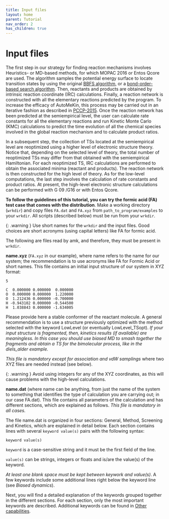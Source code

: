 ```yaml
---
title: Input files
layout: home
parent: Tutorial
nav_order: 2
has_children: true
---
```


# Input files

The first step in our strategy for finding reaction mechanisms involves Heuristics- or MD-based methods, for which MOPAC 2016 or Entos Qcore are used. The algorithm samples the potential energy surface to locate
transition states by using the original [BBFS algorithm](https://onlinelibrary.wiley.com/doi/abs/10.1002/jcc.23790), or a [bond-order-based search algorithm](https://pubs.acs.org/doi/abs/10.1021/acs.jctc.9b01039). Then, reactants and products are obtained by intrinsic reaction coordinate (IRC) calculations. Finally, a reaction network is
constructed with all the elementary reactions predicted by the program. To increase the efficacy of
AutoMeKin, this process may be carried out in an iterative fashion as described in [PCCP-2015](https://pubs.rsc.org/en/content/articlelanding/2015/cp/c5cp02175h). Once the
reaction network has been predicted at the semiempirical level, the user can calculate rate constants for all the elementary reactions and run Kinetic Monte Carlo (KMC) calculations to predict the time evolution of all the chemical species involved in the global reaction mechanism and to calculate product ratios.

In a subsequent step, the collection of TSs located at the semiempirical level are reoptimized using a higher level of electronic structure theory. Notice that, depending on the selected level of theory, the total number of reoptimized TSs may differ from that obtained with the semiempirical Hamiltonian. For each reoptimized
TS, IRC calculations are performed to obtain the associated minima (reactant and products). The reaction
network is then constructed for the high level of theory. As for the low-level computations, the last step
involves the calculation of rate constants and product ratios. At present, the high-level electronic structure calculations can be performed with G 09 /G16 or with Entos Qcore.

**To follow the guidelines of this tutorial, you can try the formic acid (FA) test case that comes with the
distribution**. Make a working directory (<code>wrkdir</code>) and copy files <code>FA.dat</code> and <code>FA.xyz</code> from <code>path_to_program/examples</code> to your <code>wrkdir</code>. All scripts (described below) must be run from your <code>wrkdir</code>.

{: .warning }
Use short names for the <code>wrkdir</code> and the input files. Good choices are short acronyms (using capital letters) like FA for formic acid. 


The following are files read by amk, and therefore, they must be present in <code>wrkdir</code>.

**name.xyz** (<code>FA.xyz</code> in our example), where name refers to the name for our system; the recommendation
is to use acronyms like FA for Formic Acid or short names. This file contains an initial input structure of our
system in XYZ format:
```
5  
  
C  0.000000 0.000000  0.000000    
O  0.000000 0.000000  1.220000    
O  1.212436 0.000000 -0.700000    
H -0.943102 0.000000 -0.544500     
H  1.038843 0.000000 -1.634005     
```
Please provide here a stable conformer of the reactant molecule. A general recommendation is to use a
structure previously optimized with the method selected with the keyword LowLevel (or eventually
LowLevel_TSopt). _If your input structure is fragmented, then, kinetics results (if available) are
meaningless. In this case you should use biased MD to smash together the fragments and obtain a TS for
the bimolecular process, like in the diels_alder example._

_This file is mandatory except for association and vdW samplings_ where two XYZ files are needed instead
(see below).

{: .warning }
Avoid using integers for any of the XYZ coordinates, as this will cause problems with the high-level
calculations.

**name.dat** (where name can be anything, from just the name of the system to something that identifies the
type of calculation you are carrying out; in our case FA.dat). This file contains all parameters of the
calculation and has different sections, which are explained as follows. _This file is mandatory in all cases._

The file name.dat is organized in four sections: General, Method, Screening and Kinetics, which are
explained in detail below. Each section contains lines with several <code>keyword value(s)</code> pairs with the following syntax:

<code>keyword value(s)</code>

<code>keyword</code> is a case-sensitive string and it must be the first field of the line.

<code>value(s)</code> can be strings, integers or floats and is/are the value(s) of the keyword.

_At least one blank space must be kept between keywork and value(s)_. A few keywords include some
additional lines right below the keyword line (see _Biased dynamics_).

Next, you will find a detailed explanation of the keywords grouped together in the different sections. For
each section, only the most important keywords are described. Additional keywords can be found in
[Other capabilities](https://emartineznunez.github.io/AutoMeKin/docs/other.html).
